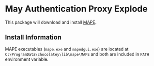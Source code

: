 ﻿# May Authentication Proxy Explode

This package will download and install [MAPE](https://github.com/ipponshimeji/MAPE).

## Install Information

MAPE executables (`mape.exe` and `mapedgui.exe`) are located at `C:\ProgramData\chocolatey\lib\mape\MAPE` and both are included in `PATH` environment variable.
